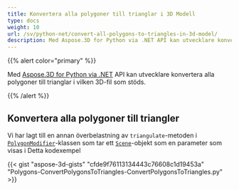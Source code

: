 ```yaml
---
title: Konvertera alla polygoner till trianglar i 3D Modell
type: docs
weight: 10
url: /sv/python-net/convert-all-polygons-to-triangles-in-3d-model/
description: Med Aspose.3D for Python via .NET API kan utvecklare konvertera alla polygoner till trianglar i vilken 3D-fil som stöds.
---
```

{{% alert color="primary" %}}

Med [Aspose.3D for Python via .NET](http://products.aspose.com/3d/net) API kan utvecklare konvertera alla polygoner till trianglar i vilken 3D-fil som stöds.

{{% /alert %}}
##  **Konvertera alla polygoner till triangler**
Vi har lagt till en annan överbelastning av `triangulate`-metoden i [`PolygonModifier`](https://reference.aspose.com/3d/net/aspose.threed.entities/polygonmodifier)-klassen som tar ett [`Scene`](https://reference.aspose.com/3d/net/aspose.threed/scene)-objekt som en parameter som visas i Detta kodexempel

{{< gist "aspose-3d-gists" "cfde9f76113134443c76608c1d19453a" "Polygons-ConvertPolygonsToTriangles-ConvertPolygonsToTriangles.py" >}}
